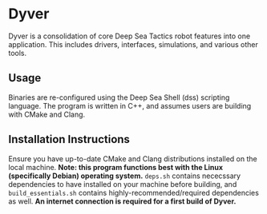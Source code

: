 # Dyver
Dyver is a consolidation of core Deep Sea Tactics robot features into one application. This includes drivers, interfaces, simulations, and various other tools.

## Usage
Binaries are re-configured using the Deep Sea Shell (dss) scripting language. The program is written in C++, and assumes users are building with CMake and Clang.

## Installation Instructions
Ensure you have up-to-date CMake and Clang distributions installed on the local machine. **Note: this program functions best with the Linux (specifically Debian) operating system.** `deps.sh` contains nececssary dependencies to have installed on your machine before building, and `build_essentials.sh` contains highly-recommended/required dependencies as well. **An internet connection is required for a first build of Dyver.**
